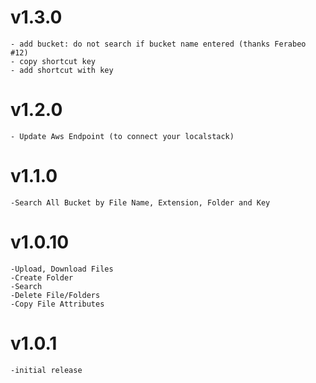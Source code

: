 # v1.3.0
    - add bucket: do not search if bucket name entered (thanks Ferabeo #12)
    - copy shortcut key
    - add shortcut with key

# v1.2.0
    - Update Aws Endpoint (to connect your localstack)

# v1.1.0
    -Search All Bucket by File Name, Extension, Folder and Key

# v1.0.10
    -Upload, Download Files
    -Create Folder
    -Search
    -Delete File/Folders
    -Copy File Attributes

# v1.0.1
    -initial release